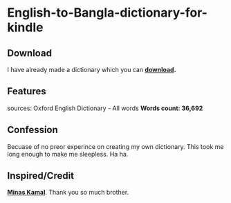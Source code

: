 # English-to-Bangla-dictionary-for-kindle

## Download
I have already made a dictionary which you can <b>[download](https://github.com/l1ackoder/English-to-Bangla-dictionary-for-kindle/raw/refs/heads/main/dictionary%20by%20l1ackoder.mobi).</b>

## Features
sources: Oxford English Dictionary - All words
<b>Words count: 36,692</b>


## Confession
Becuase of no preor experince on creating my own dictionary. This took me long enough to make me sleepless. Ha ha.

## Inspired/Credit 
<b>[Minas Kamal](https://github.com/MinhasKamal/BengaliDictionary)</b>. Thank you so much brother.

